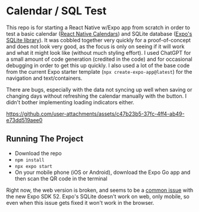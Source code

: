 # Calendar / SQL Test

This repo is for starting a React Native w/Expo app from scratch in order to test a basic calendar ([React Native Calendars](https://wix.github.io/react-native-calendars/docs/Intro)) and SQLite database ([Expo's SQLite library](https://docs.expo.dev/versions/latest/sdk/sqlite/)). It was cobbled together very quickly for a proof-of-concept and does not look very good, as the focus is only on seeing if it will work and what it might look like (without much styling effort). I used ChatGPT for a small amount of code generation (credited in the code) and for occasional debugging in order to get this up quickly. I also used a lot of the base code from the current Expo starter template (`npx create-expo-app@latest`) for the navigation and text/containers.

There are bugs, especially with the data not syncing up well when saving or changing days without refreshing the calendar manually with the button. I didn't bother implementing loading indicators either.

https://github.com/user-attachments/assets/c47b23b5-37fc-4ff4-ab49-e73dd519aee0


## Running The Project

- Download the repo
- `npm install`
- `npx expo start`
- On your mobile phone (iOS or Android), download the Expo Go app and then scan the QR code in the terminal

Right now, the web version is broken, and seems to be a [common issue](https://github.com/expo/expo/issues/32843) with the new Expo SDK 52. Expo's SQLite doesn't work on web, only mobile, so even when this issue gets fixed it won't work in the browser.
